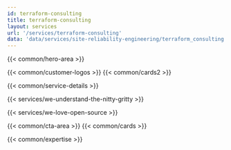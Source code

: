```yaml
---
id: terraform-consulting
title: terraform-consulting
layout: services
url: '/services/terraform-consulting'
data: 'data/services/site-reliability-engineering/terraform_consulting.json'
---
```


<!-- Build Better Cloud Native Products Faster -->
{{< common/hero-area >}}
<!-- Trusted by leading companies -->
{{< common/customer-logos >}}
{{< common/cards2 >}}
<!-- By your side in your Microservices adoption journey -->
{{< common/service-details >}}
<!-- We Understand the Nitty-Gritty! -->
{{< services/we-understand-the-nitty-gritty >}}
<!-- We Love Open Source -->
{{< services/we-love-open-source >}}
<!-- Why Choose InfraCloud as your Microservices Adoption Partner? -->


<!-- Ready to Build Better Cloud Native Products? -->
{{< common/cta-area >}}
{{< common/cards >}}




<!-- Team with the Diverse Set of Technical Expertise -->
{{< common/expertise >}}

